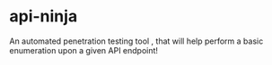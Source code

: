 # api-ninja
An automated penetration testing tool , that will help perform a basic enumeration upon a given API endpoint!
